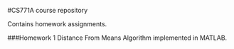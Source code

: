 #CS771A course repository

Contains homework assignments.

###Homework 1
Distance From Means Algorithm implemented in MATLAB.
